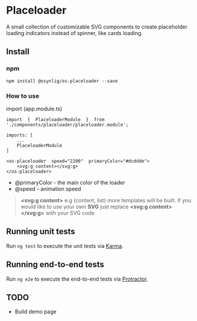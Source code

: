 
  

# Placeloader

A small collection of customizable SVG components to create placeholder loading indicators instead of spinner, like cards loading.

## Install
### npm
```
npm install @osynlig/os-placeloader --save
```
### How to use  

import (app.module.ts)
```
import  {  PlaceloaderModule  }  from  './components/placeloader/placeloader.module';

imports: [
	...
	PlaceloaderModule
]
```

    <os-placeloader  speed="2200"  primaryColor="#dcddde">
	    <svg:g content></svg:g>
    </os-placeloader>

- @primaryColor - the main color of the loader
- @speed - animation speed

  

>  **<svg:g content>** e.g (content, list) more templates will be built.
> if you would like to use your own **SVG**
> just replace **<svg:g content></svg:g>** with your SVG code

  

## Running unit tests

  

Run `ng test` to execute the unit tests via [Karma](https://karma-runner.github.io).

  

## Running end-to-end tests

  

Run `ng e2e` to execute the end-to-end tests via [Protractor](http://www.protractortest.org/).

  

## TODO

  

- Build demo page
